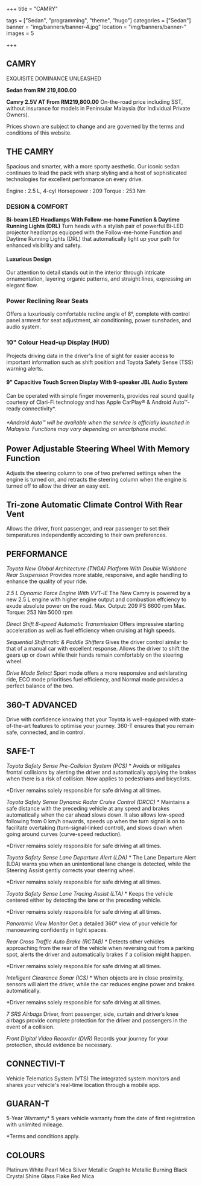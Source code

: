 +++
title = "CAMRY"

tags = ["Sedan", "programming", "theme", "hugo"]
categories = ["Sedan"]
banner = "img/banners/banner-4.jpg"
location = "img/banners/banner-"
images = 5


+++
## CAMRY 

EXQUISITE DOMINANCE UNLEASHED

**Sedan from RM 219,800.00**

**Camry 2.5V AT  From RM219,800.00**
On-the-road price including SST, without insurance for models in Peninsular Malaysia (for Individual Private Owners).

Prices shown are subject to change and are governed by the terms and conditions of this website.

## THE CAMRY
Spacious and smarter, with a more sporty aesthetic. Our iconic sedan continues to lead the pack with sharp styling and a host of sophisticated technologies for excellent performance on every drive.

Engine     : 2.5 L, 4-cyl
Horsepower : 209
Torque     : 253 Nm

### DESIGN & COMFORT
**Bi-beam LED Headlamps With Follow-me-home Function & Daytime Running Lights (DRL)**
Turn heads with a stylish pair of powerful Bi-LED projector headlamps equipped with the Follow-me-home Function and Daytime Running Lights (DRL) that automatically light up your path for enhanced visibility and safety.

#### Luxurious Design
Our attention to detail stands out in the interior through intricate ornamentation, layering organic patterns, and straight lines, expressing an elegant flow.

### Power Reclining Rear Seats
Offers a luxuriously comfortable recline angle of 8°, complete with control panel armrest for seat adjustment, air conditioning, power sunshades, and audio system.

### 10" Colour Head-up Display (HUD)
Projects driving data in the driver's line of sight for easier access to important information such as shift position and Toyota Safety Sense (TSS) warning alerts.

#### 9" Capacitive Touch Screen Display With 9-speaker JBL Audio System
Can be operated with simple finger movements, provides real sound quality courtesy of Clari-Fi technology and has Apple CarPlay® & Android Auto™-ready connectivity*.

###### *Android Auto™ will be available when the service is officially launched in Malaysia. Functions may vary depending on smartphone model.

## Power Adjustable Steering Wheel With Memory Function
Adjusts the steering column to one of two preferred settings when the engine is turned on, and retracts the steering column when the engine is turned off to allow the driver an easy exit.

## Tri-zone Automatic Climate Control With Rear Vent
Allows the driver, front passenger, and rear passenger to set their temperatures independently according to their own preferences.

## PERFORMANCE
*Toyota New Global Architecture (TNGA) Platform With Double Wishbone Rear Suspension*
Provides more stable, responsive, and agile handling to enhance the quality of your ride.

*2.5 L Dynamic Force Engine With VVT-iE*
The New Camry is powered by a new 2.5 L engine with higher engine output and combustion effciency to exude absolute power on the road.
Max. Output: 209 PS 6600 rpm
Max. Torque: 253 Nm 5000 rpm

*Direct Shift 8-speed Automatic Transmission*
Offers impressive starting acceleration as well as fuel efficiency when cruising at high speeds.

*Sequential Shiftmatic & Paddle Shifters*
Gives the driver control similar to that of a manual car with excellent response. Allows the driver to shift the gears up or down while their hands remain comfortably on the steering wheel.

*Drive Mode Select*
Sport mode offers a more responsive and exhilarating ride, ECO mode prioritises fuel efficiency, and Normal mode provides a perfect balance of the two.

## 360-T ADVANCED
Drive with confidence knowing that your Toyota is well-equipped with state-of-the-art features to optimise your journey. 360-T ensures that you remain safe, connected, and in control.

## SAFE-T
*Toyota Safety Sense
Pre-Collision System (PCS)* *
Avoids or mitigates frontal collisions by alerting the driver and automatically applying the brakes when there is a risk of collision. Now applies to pedestrians and bicyclists.

*Driver remains solely responsible for safe driving at all times.

*Toyota Safety Sense
Dynamic Radar Cruise Control (DRCC)* *
Maintains a safe distance with the preceding vehicle at any speed and brakes automatically when the car ahead slows down. It also allows low-speed following from 0 km/h onwards, speeds up when the turn signal is on to facilitate overtaking (turn-signal-linked control), and slows down when going around curves (curve-speed reduction).

*Driver remains solely responsible for safe driving at all times.

*Toyota Safety Sense
Lane Departure Alert (LDA)* *
The Lane Departure Alert (LDA) warns you when an unintentional lane change is detected, while the Steering Assist gently corrects your steering wheel.

*Driver remains solely responsible for safe driving at all times.

*Toyota Safety Sense
Lane Tracing Assist (LTA)* *
Keeps the vehicle centered either by detecting the lane or the preceding vehicle.

*Driver remains solely responsible for safe driving at all times.

*Panoramic View Monitor*
Get a detailed 360° view of your vehicle for manoeuvring confidently in tight spaces.

*Rear Cross Traffic Auto Brake (RCTAB)* *
Detects other vehicles approaching from the rear of the vehicle when reversing out from a parking spot, alerts the driver and automatically brakes if a collision might happen.

*Driver remains solely responsible for safe driving at all times.

*Intelligent Clearance Sonar (ICS)* *
When objects are in close proximity, sensors will alert the driver, while the car reduces engine power and brakes automatically.

*Driver remains solely responsible for safe driving at all times.

*7 SRS Airbags*
Driver, front passenger, side, curtain and driver’s knee airbags provide complete protection for the driver and passengers in the event of a collision.

*Front Digital Video Recorder (DVR)*
Records your journey for your protection, should evidence be necessary.

## CONNECTIVI-T
Vehicle Telematics System (VTS)
The integrated system monitors and shares your vehicle's real-time location through a mobile app.

## GUARAN-T
5-Year Warranty*
5 years vehicle warranty from the date of first registration with unlimited mileage.

*Terms and conditions apply.

## COLOURS
Platinum White Pearl Mica
Silver Metallic
Graphite Metallic
Burning Black Crystal Shine Glass Flake
Red Mica
